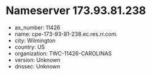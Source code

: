 # Nameserver 173.93.81.238

* as_number: 11426
* name: cpe-173-93-81-238.ec.res.rr.com.
* city: Wilmington
* country: US
* organization: TWC-11426-CAROLINAS
* version: Unknown
* dnssec: Unknown
